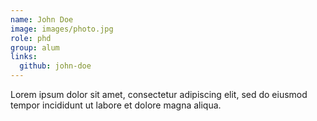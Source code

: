 ```yaml
---
name: John Doe
image: images/photo.jpg
role: phd
group: alum
links:
  github: john-doe
---
```

Lorem ipsum dolor sit amet, consectetur adipiscing elit, sed do eiusmod tempor incididunt ut labore et dolore magna aliqua.
